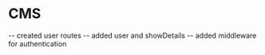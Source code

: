 # CMS

-- created user routes 
-- added user and showDetails 
-- added middleware for authentication
